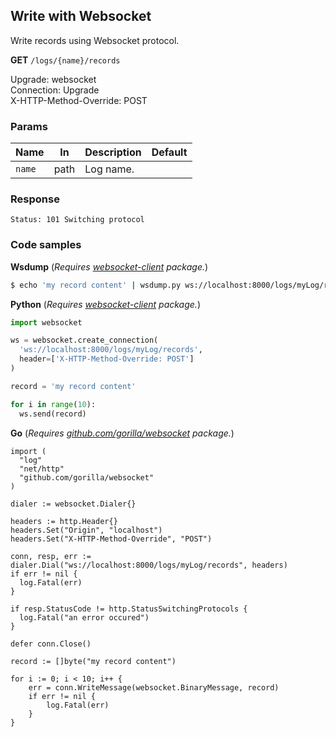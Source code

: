 Write with Websocket
--------------------

Write records using Websocket protocol.

**GET** `/logs/{name}/records`  

Upgrade: websocket  
Connection: Upgrade  
X-HTTP-Method-Override: POST

### Params 

| Name           	| In     	| Description                                                     	| Default                    	|
|----------------	|--------	|-----------------------------------------------------------------	|----------------------------	|
| `name`         	| path   	| Log name.                                                       	|                            	|

### Response 

```
Status: 101 Switching protocol
```

### Code samples

**Wsdump** (_Requires [websocket-client](https://pypi.org/project/websocket-client-py3/) package._)
```bash
$ echo 'my record content' | wsdump.py ws://localhost:8000/logs/myLog/records --headers 'X-HTTP-Method-Override: POST'
```

**Python** (_Requires [websocket-client](https://pypi.org/project/websocket-client-py3/) package._)

```python
import websocket

ws = websocket.create_connection(
  'ws://localhost:8000/logs/myLog/records', 
  header=['X-HTTP-Method-Override: POST']
)

record = 'my record content'

for i in range(10):
  ws.send(record)
```

**Go** (_Requires [github.com/gorilla/websocket](http://github.com/gorilla/websocket) package._)

```golang
import (
  "log"
  "net/http"
  "github.com/gorilla/websocket"
)

dialer := websocket.Dialer{}

headers := http.Header{}
headers.Set("Origin", "localhost")
headers.Set("X-HTTP-Method-Override", "POST")

conn, resp, err := dialer.Dial("ws://localhost:8000/logs/myLog/records", headers)
if err != nil {
  log.Fatal(err)
}

if resp.StatusCode != http.StatusSwitchingProtocols {
  log.Fatal("an error occured")
}

defer conn.Close()

record := []byte("my record content")

for i := 0; i < 10; i++ {
    err = conn.WriteMessage(websocket.BinaryMessage, record)
    if err != nil {
        log.Fatal(err)
    }
}
```